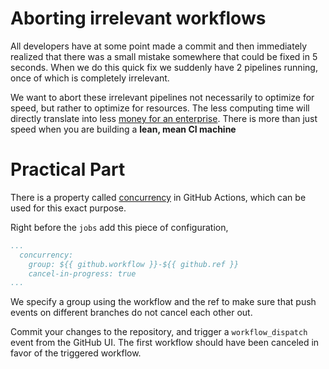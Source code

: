 # Aborting irrelevant workflows

All developers have at some point made a commit and then immediately realized that there was a small mistake somewhere that could be fixed in 5 seconds. When we do this quick fix we suddenly have 2 pipelines running, once of which is completely irrelevant.

We want to abort these irrelevant pipelines not necessarily to optimize for speed, but rather to optimize for resources. The less computing time will directly translate into less [money for an enterprise](https://docs.github.com/en/billing/managing-billing-for-github-actions/about-billing-for-github-actions). There is more than just speed when you are building a **lean, mean CI machine**

# Practical Part

There is a property called [concurrency](https://docs.github.com/en/actions/using-jobs/using-concurrency) in GitHub Actions, which can be used for this exact purpose.

Right before the `jobs` add this piece of configuration,

```yaml
...
  concurrency:
    group: ${{ github.workflow }}-${{ github.ref }}
    cancel-in-progress: true
...
```
We specify a group using the workflow and the ref to make sure that push events on different branches do not cancel each other out.

Commit your changes to the repository, and trigger a `workflow_dispatch` event from the GitHub UI. The first workflow should have been canceled in favor of the triggered workflow.
